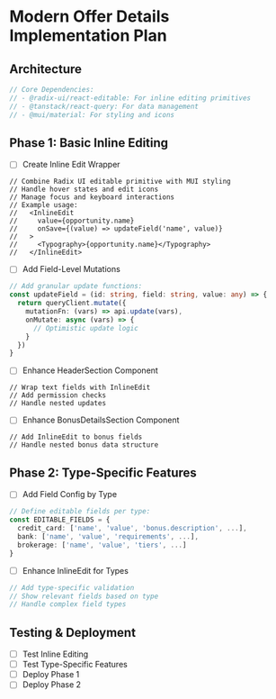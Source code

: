 # Modern Offer Details Implementation Plan

## Architecture

```typescript
// Core Dependencies:
// - @radix-ui/react-editable: For inline editing primitives
// - @tanstack/react-query: For data management
// - @mui/material: For styling and icons
```

## Phase 1: Basic Inline Editing

- [ ] Create Inline Edit Wrapper

```typescript:src/components/InlineEdit.tsx
// Combine Radix UI editable primitive with MUI styling
// Handle hover states and edit icons
// Manage focus and keyboard interactions
// Example usage:
//   <InlineEdit
//     value={opportunity.name}
//     onSave={(value) => updateField('name', value)}
//   >
//     <Typography>{opportunity.name}</Typography>
//   </InlineEdit>
```

- [ ] Add Field-Level Mutations

```typescript:src/app/opportunities/[id]/useOpportunityDetails.ts
// Add granular update functions:
const updateField = (id: string, field: string, value: any) => {
  return queryClient.mutate({
    mutationFn: (vars) => api.update(vars),
    onMutate: async (vars) => {
      // Optimistic update logic
    }
  })
}
```

- [ ] Enhance HeaderSection Component

```typescript:src/app/opportunities/[id]/components/HeaderSection.tsx
// Wrap text fields with InlineEdit
// Add permission checks
// Handle nested updates
```

- [ ] Enhance BonusDetailsSection Component

```typescript:src/app/opportunities/[id]/components/BonusDetailsSection.tsx
// Add InlineEdit to bonus fields
// Handle nested bonus data structure
```

## Phase 2: Type-Specific Features

- [ ] Add Field Config by Type

```typescript:src/config/fields.ts
// Define editable fields per type:
const EDITABLE_FIELDS = {
  credit_card: ['name', 'value', 'bonus.description', ...],
  bank: ['name', 'value', 'requirements', ...],
  brokerage: ['name', 'value', 'tiers', ...]
}
```

- [ ] Enhance InlineEdit for Types

```typescript
// Add type-specific validation
// Show relevant fields based on type
// Handle complex field types
```

## Testing & Deployment

- [ ] Test Inline Editing
- [ ] Test Type-Specific Features
- [ ] Deploy Phase 1
- [ ] Deploy Phase 2
